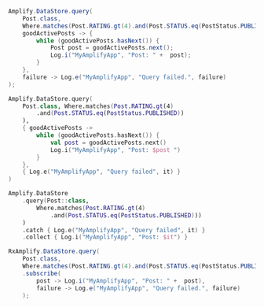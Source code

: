 <amplify-block-switcher>
<amplify-block name="Java">

```java
Amplify.DataStore.query(
    Post.class,
    Where.matches(Post.RATING.gt(4).and(Post.STATUS.eq(PostStatus.PUBLISHED))),
    goodActivePosts -> {
        while (goodActivePosts.hasNext()) {
            Post post = goodActivePosts.next();
            Log.i("MyAmplifyApp", "Post: " +  post);
        }
    },
    failure -> Log.e("MyAmplifyApp", "Query failed.", failure)
);
```

</amplify-block>
<amplify-block name="Kotlin - Callbacks">

```kotlin
Amplify.DataStore.query(
    Post.class, Where.matches(Post.RATING.gt(4)
        .and(Post.STATUS.eq(PostStatus.PUBLISHED))
    ),
    { goodActivePosts ->
        while (goodActivePosts.hasNext()) {
            val post = goodActivePosts.next()
            Log.i("MyAmplifyApp", "Post: $post ")
        }
    },
    { Log.e("MyAmplifyApp", "Query failed", it) }
)
```

</amplify-block>
<amplify-block name="Kotlin - Coroutines (Beta)">

```kotlin
Amplify.DataStore
    .query(Post::class,
        Where.matches(Post.RATING.gt(4)
            .and(Post.STATUS.eq(PostStatus.PUBLISHED)))
    )
    .catch { Log.e("MyAmplifyApp", "Query failed", it) }
    .collect { Log.i("MyAmplifyApp", "Post: $it") }
```

</amplify-block>
<amplify-block name="RxJava">

```java
RxAmplify.DataStore.query(
    Post.class,
    Where.matches(Post.RATING.gt(4).and(Post.STATUS.eq(PostStatus.PUBLISHED))))
    .subscribe(
        post -> Log.i("MyAmplifyApp", "Post: " +  post),
        failure -> Log.e("MyAmplifyApp", "Query failed.", failure)
    );
```

</amplify-block>

</amplify-block-switcher>
